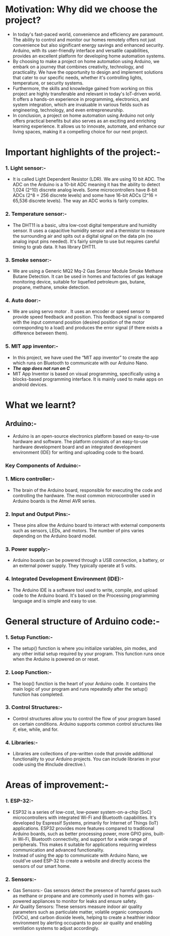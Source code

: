 # Motivation: Why did we choose the project?
+   In today's fast-paced world, convenience and efficiency are paramount. The ability to control and monitor our homes remotely offers not just convenience but also significant energy savings and enhanced security. Arduino, with its user-friendly interface and versatile capabilities, provides an excellent platform for developing home automation systems.
+   By choosing to make a project on home automation using Arduino, we embark on a journey that combines creativity, technology, and practicality. We have the opportunity to design and implement solutions that cater to our specific needs, whether it's controlling lights, temperature, or security systems.
+   Furthermore, the skills and knowledge gained from working on this project are highly transferable and relevant in today's IoT-driven world. It offers a hands-on experience in programming, electronics, and system integration, which are invaluable in various fields such as engineering, technology, and even entrepreneurship.
+   In conclusion, a project on home automation using Arduino not only offers practical benefits but also serves as an exciting and enriching learning experience. It allows us to innovate, automate, and enhance our living spaces, making it a compelling choice for our next project.

# Important highlights of the project:-
### 1. Light sensor:- 
+ It is called Light Dependent Resistor (LDR). We are using 10 bit ADC. The ADC on the Arduino is a 10-bit ADC meaning it has the ability to detect 1,024 (2^10) discrete analog levels. Some microcontrollers have 8-bit ADCs (2^8 = 256 discrete levels) and some have 16-bit ADCs (2^16 = 65,536 discrete levels). The way an ADC works is fairly complex.
### 2. Temperature sensor:-
+ The DHT11 is a basic, ultra low-cost digital temperature and humidity sensor. It uses a capacitive humidity sensor and a thermistor to measure the surrounding air and spits out a digital signal on the data pin (no analog input pins needed). It's fairly simple to use but requires careful timing to grab data. It has library DHT11.
### 3. Smoke  sensor:- 
+ We are using a Generic MQ2 Mq-2 Gas Sensor Module Smoke Methane Butane Detection. It can be used in homes and factories of gas leakage monitoring device, suitable for liquefied petroleum gas, butane, propane, methane, smoke detection.
### 4. Auto door:- 
+ We are using servo motor . It uses an encoder or speed sensor to provide speed feedback and position. This feedback signal is compared with the input command position (desired position of the motor corresponding to a load) and produces the error signal (if there exists a difference between them).
### 5. MIT app inventor:-
+ In this project, we have used the “MIT app inventor” to create the app which runs on Bluetooth to communicate with our Arduino Nano.
+ ***The app does not run on C***
+ MIT App Inventor is based on visual programming, specifically using a blocks-based programming interface. It is mainly used to make apps on android devices.

# What we learnt?
## Arduino:-
+ Arduino is an open-source electronics platform based on easy-to-use hardware and software. The platform consists of an easy-to-use hardware development board and an integrated development environment (IDE) for writing and uploading code to the board.
### Key Components of Arduino:-
### 1. Micro controller:-
+ The brain of the Arduino board, responsible for executing the code and controlling the hardware. The most common microcontroller used in Arduino boards is the Atmel AVR series.
### 2. Input and Output Pins:-
+ These pins allow the Arduino board to interact with external components such as sensors, LEDs, and motors. The number of pins varies depending on the Arduino board model.
### 3. Power supply:-
+ Arduino boards can be powered through a USB connection, a battery, or an external power supply. They typically operate at 5 volts.
### 4. Integrated Development Environment (IDE):-
+ The Arduino IDE is a software tool used to write, compile, and upload code to the Arduino board. It's based on the Processing programming language and is simple and easy to use.

# General  structure of Arduino code:-
### 1. Setup Function:-
+ The setup() function is where you initialize variables, pin modes, and any other initial setup required by your program. This function runs once when the Arduino is powered on or reset.
### 2. Loop Function:-
+ The loop() function is the heart of your Arduino code. It contains the main logic of your program and runs repeatedly after the setup() function has completed.
### 3. Control Structures:-
+ Control structures allow you to control the flow of your program based on certain conditions. Arduino supports common control structures like if, else, while, and for.
### 4. Libraries:-
+ Libraries are collections of pre-written code that provide additional functionality to your Arduino projects. You can include libraries in your code using the #include directive.\

# Areas of improvement:-
### 1. ESP-32:-
+ ESP32 is a series of low-cost, low-power system-on-a-chip (SoC) microcontrollers with integrated Wi-Fi and Bluetooth capabilities. It's developed by Espressif Systems, primarily for Internet of Things (IoT) applications. ESP32 provides more features compared to traditional Arduino boards, such as better processing power, more GPIO pins, built-in Wi-Fi, Bluetooth connectivity, and support for a wide range of peripherals. This makes it suitable for applications requiring wireless communication and advanced functionality.
+ Instead of using the app to communicate with Arduino Nano, we could’ve used ESP-32 to create a website and directly access the sensors of our smart home.
### 2. Sensors:-
+ Gas Sensors:-
  Gas sensors detect the presence of harmful gases such as methane or propane and are commonly used in homes with gas-powered appliances to monitor for leaks and ensure safety.
+ Air Quality Sensors: These sensors measure indoor air quality parameters such as particulate matter, volatile organic compounds (VOCs), and carbon dioxide levels, helping to create a healthier indoor environment by alerting occupants to poor air quality and enabling ventilation systems to adjust accordingly.
